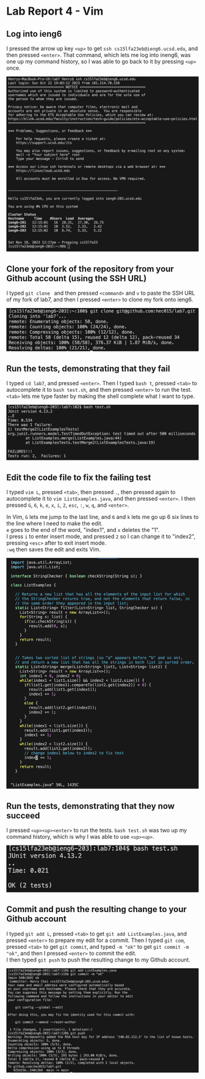 # Lab Report 4 - Vim
## Log into ieng6  
I pressed the arrow up key `<up>` to get `ssh cs15lfa23eb@ieng6.ucsd.edu`, and then pressed `<enter>`. 
That command, which lets me log into ineng6, was one up my command history, so I was able to go back to it by pressing `<up>` once.  

![login](login.png) 

## Clone your fork of the repository from your Github account (using the SSH URL)
I typed `git clone ` and then pressed `<command>` and `v` to paste the SSH URL of my fork of lab7, and then I pressed `<enter>` to clone my fork onto ieng6.   

![clone](clone.png) 


## Run the tests, demonstrating that they fail  
I typed `cd lab7`, and pressed `<enter>`. Then I typed `bash t`, pressed `<tab>` to autocomplete it to `bash test.sh`, and then pressed `<enter>` to run the test.    
`<tab>` lets me type faster by making the shell complete what I want to type.  

![test1](test1.png)

## Edit the code file to fix the failing test   
I typed `vim L`, pressed `<tab>`, then pressed `.`, then pressed <tab> again to autocomplete it to `vim ListExamples.java`, and then pressed `<enter>`. 
I then pressed `G`, `6`, `k`, `e`, `x`, `i`, `2`, `esc`, `:`, `w`, `q`, and `<enter>`. 

In Vim, `G` lets me jump to the last line, and `6` and `k` lets me go up 6 six lines to the line where I need to make the edit.  
`e` goes to the end of the word, "index1", and `x` deletes the "1".   
I press `i` to enter insert mode, and pressed `2` so I can change it to "index2", pressing `<esc>` after to exit insert mode.  
`:wq` then saves the edit and exits Vim.  

![vim](vim.png)  

## Run the tests, demonstrating that they now succeed   
I pressed `<up><up><enter>` to run the tests. `bash test.sh` was two up my command history, which is why I was able to use `<up><up>`.

![test2](test2.png)

## Commit and push the resulting change to your Github account  
I typed `git add L`, pressed `<tab>` to get `git add ListExamples.java`, and pressed `<enter>` to prepare my edit for a commit.
Then I typed `git com`, pressed `<tab>` to get `git commit`, and typed `-m "ok"` to get `git commit -m "ok"`, and then I pressed `<enter>` to commit the edit.  
I then typed `git push` to push the resulting change to my Github account.  

![git](git.png)
